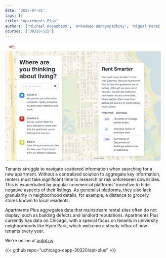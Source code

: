 ```yaml
---
date: "2025-07-01"
tags: []
title: "Apartments Plus"
authors: ['Michael Rosenbaum', 'Arkadeep Bandyopadhyay', 'Miguel Perez', 'Zewei (Whiskey) Liao', 'Rodrigo Rivarola', 'Magdalena Barros', 'Fuyuki Tani', 'Keling Yue']
courses: ["30320-S25"]
---
```


![](feature.png)

Tenants struggle to navigate scattered information when searching for a new apartment. Without a centralized solution to aggregate key information, renters must take significant time to research or risk unforeseen downsides. This is exacerbated by popular commercial platforms' incentive to hide negative aspects of their listings. As generalist platforms, they also lack granularity in neighborhood details, for example, a distance to grocery stores known to local residents.

Apartments Plus aggregates data that mainstream rental sites often do not display, such as building defects and landlord reputations. Apartments Plus currently has data on Chicago, with a special focus on tenants in university neighborhoods like Hyde Park, which welcome a steady influx of new tenants every year.

We're online at [aptpl.us](https://aptpl.us).

{{< github repo="uchicago-capp-30320/apt-plus" >}}


